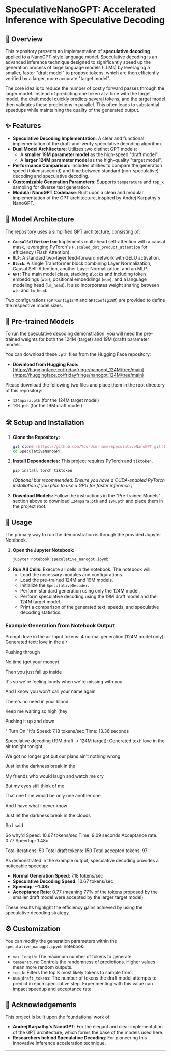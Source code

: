 # SpeculativeNanoGPT: Accelerated Inference with Speculative Decoding

## 🚀 Overview

This repository presents an implementation of **speculative decoding** applied to a NanoGPT-style language model. Speculative decoding is an advanced inference technique designed to significantly speed up the generation process of large language models (LLMs) by leveraging a smaller, faster "draft model" to propose tokens, which are then efficiently verified by a larger, more accurate "target model".

The core idea is to reduce the number of costly forward passes through the larger model. Instead of predicting one token at a time with the target model, the draft model quickly predicts several tokens, and the target model then validates these predictions in parallel. This often leads to substantial speedups while maintaining the quality of the generated output.

## ✨ Features

* **Speculative Decoding Implementation**: A clear and functional implementation of the draft-and-verify speculative decoding algorithm.
* **Dual Model Architecture**: Utilizes two distinct GPT models:
    * A **smaller 19M parameter model** as the high-speed "draft model".
    * A **larger 124M parameter model** as the high-quality "target model".
* **Performance Comparison**: Includes utilities to compare the generation speed (tokens/second) and time between standard (non-speculative) decoding and speculative decoding.
* **Customizable Generation Parameters**: Supports `temperature` and `top_k` sampling for diverse text generation.
* **Modular NanoGPT Codebase**: Built upon a clean and modular implementation of the GPT architecture, inspired by Andrej Karpathy's NanoGPT.

## 🧠 Model Architecture

The repository uses a simplified GPT architecture, consisting of:

* **`CausalSelfAttention`**: Implements multi-head self-attention with a causal mask, leveraging PyTorch's `F.scaled_dot_product_attention` for efficiency (Flash Attention).
* **`MLP`**: A standard two-layer feed-forward network with GELU activation.
* **`Block`**: A single Transformer block combining Layer Normalization, Causal Self-Attention, another Layer Normalization, and an MLP.
* **`GPT`**: The main model class, stacking `Block`s and including token embeddings (`wte`), positional embeddings (`wpe`), and a language modeling head (`lm_head`). It also incorporates weight sharing between `wte` and `lm_head`.

Two configurations (`GPTConfig124M` and `GPTConfig19M`) are provided to define the respective model sizes.

## 💾 Pre-trained Models

To run the speculative decoding demonstration, you will need the pre-trained weights for both the 124M (target) and 19M (draft) parameter models.

You can download these `.pth` files from the Hugging Face repository:

* **Download from Hugging Face:** [https://huggingface.co/fridayfringe/nanogpt_124M/tree/main](https://huggingface.co/fridayfringe/nanogpt_124M/tree/main)

Please download the following two files and place them in the root directory of this repository:

* `124mpara.pth` (for the 124M target model)
* `19M.pth` (for the 19M draft model)

## 🛠️ Setup and Installation

1.  **Clone the Repository:**
    ```bash
    git clone [https://github.com/YourUsername/SpeculativeNanoGPT.git](https://github.com/YourUsername/SpeculativeNanoGPT.git) # Replace YourUsername
    cd SpeculativeNanoGPT
    ```

2.  **Install Dependencies:**
    This project requires PyTorch and `tiktoken`.
    ```bash
    pip install torch tiktoken
    ```
    *(Optional but recommended: Ensure you have a CUDA-enabled PyTorch installation if you plan to use a GPU for faster inference.)*

3.  **Download Models:**
    Follow the instructions in the "Pre-trained Models" section above to download `124mpara.pth` and `19M.pth` and place them in the project root.

## 🚀 Usage

The primary way to run the demonstration is through the provided Jupyter Notebook.

1.  **Open the Jupyter Notebook:**
    ```bash
    jupyter notebook speculative_nanogpt.ipynb
    ```
2.  **Run All Cells:** Execute all cells in the notebook. The notebook will:
    * Load the necessary modules and configurations.
    * Load the pre-trained 124M and 19M models.
    * Initialize the `SpeculativeDecoder`.
    * Perform standard generation using only the 124M model.
    * Perform speculative decoding using the 19M draft model and the 124M target model.
    * Print a comparison of the generated text, speeds, and speculative decoding statistics.

### Example Generation from Notebook Output


Prompt: love in the air Input tokens: 4
normal generation (124M model only):
Generated text: love in the air

Pushing through

No time (get your money)

Then you just fall up inside

It's so we're feeling lonely when we're missing with you

And I know you won't call your name again

There's no need in your blood

Keep me waiting so high (hey

Pushing it up and down

"
Turn On	"It's
Speed: 7.18 tokens/sec
Time: 13.36 seconds

Speculative decoding (19M draft -> 124M target):
Generated text: love in the air tonight tonight

We got no longer got but our plans ain't nothing wrong

Just let the darkness break in the

My friends who would laugh and watch me cry

But my eyes still think of me

That one time would be only one another one

And I have what I never know

Just let the darkness break in the clouds

So I said

So why'd
Speed: 10.67 tokens/sec
Time: 9.09 seconds
Acceptance rate: 0.77
Speedup: 1.48x

Total iterations: 50
Total draft tokens: 150
Total accepted tokens: 97


As demonstrated in the example output, speculative decoding provides a noticeable speedup:

* **Normal Generation Speed**: 7.18 tokens/sec
* **Speculative Decoding Speed**: 10.67 tokens/sec
* **Speedup**: **~1.48x**
* **Acceptance Rate**: 0.77 (meaning 77% of the tokens proposed by the smaller draft model were accepted by the larger target model).

These results highlight the efficiency gains achieved by using the speculative decoding strategy.

## ⚙️ Customization

You can modify the generation parameters within the `speculative_nanogpt.ipynb` notebook:

* `max_length`: The maximum number of tokens to generate.
* `temperature`: Controls the randomness of predictions. Higher values mean more random outputs.
* `top_k`: Filters the top K most likely tokens to sample from.
* `num_draft_tokens`: The number of tokens the draft model attempts to predict in each speculative step. Experimenting with this value can impact speedup and acceptance rate.

## 🙏 Acknowledgements

This project is built upon the foundational work of:

* **Andrej Karpathy's NanoGPT**: For the elegant and clear implementation of the GPT architecture, which forms the base of the models used here.
* **Researchers behind Speculative Decoding**: For pioneering this innovative inference acceleration technique.
---
